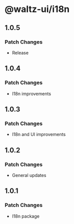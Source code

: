 # @waltz-ui/i18n

## 1.0.5

### Patch Changes

- Release

## 1.0.4

### Patch Changes

- I18n improvements

## 1.0.3

### Patch Changes

- I18n and UI improvements

## 1.0.2

### Patch Changes

- General updates

## 1.0.1

### Patch Changes

- I18n package
